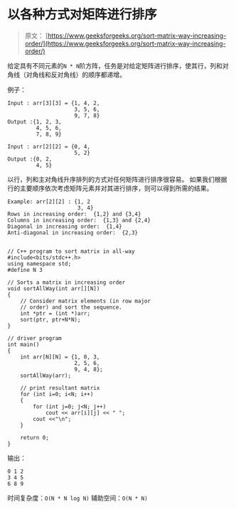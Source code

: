 # 以各种方式对矩阵进行排序

> 原文： [https://www.geeksforgeeks.org/sort-matrix-way-increasing-order/](https://www.geeksforgeeks.org/sort-matrix-way-increasing-order/)

给定具有不同元素的`N * N`阶方阵，任务是对给定矩阵进行排序，使其行，列和对角线（对角线和反对角线）的顺序都递增。

例子：

```
Input : arr[3][3] = {1, 4, 2,
                     3, 5, 6,
                     9, 7, 8}
Output :{1, 2, 3,
         4, 5, 6,
         7, 8, 9}

Input : arr[2][2] = {0, 4,
                     5, 2}                    
Output :{0, 2,
         4, 5}

```



以行，列和主对角线升序排列的方式对任何矩阵进行排序很容易。 如果我们根据行的主要顺序依次考虑矩阵元素并对其进行排序，则可以得到所需的结果。

```
Example: arr[2][2] : {1, 2
                      3, 4}
Rows in increasing order:  {1,2} and {3,4}
Columns in increasing order:  {1,3} and {2,4}
Diagonal in increasing order:  {1,4}
Anti-diagonal in increasing order:  {2,3}

```

```

// C++ program to sort matrix in all-way 
#include<bits/stdc++.h> 
using namespace std; 
#define N 3 

// Sorts a matrix in increasing order 
void sortAllWay(int arr[][N]) 
{ 
    // Consider matrix elements (in row major 
    // order) and sort the sequence. 
    int *ptr = (int *)arr; 
    sort(ptr, ptr+N*N); 
} 

// driver program 
int main() 
{ 
    int arr[N][N] = {1, 0, 3, 
                     2, 5, 6, 
                     9, 4, 8}; 
    sortAllWay(arr); 

    // print resultant matrix 
    for (int i=0; i<N; i++) 
    { 
        for (int j=0; j<N; j++) 
            cout << arr[i][j] << " "; 
        cout <<"\n"; 
    } 

    return 0; 
} 

```

输出：

```
0 1 2 
3 4 5 
6 8 9

```

时间复杂度：`O(N * N log N)`
辅助空间：`O(N * N)`



